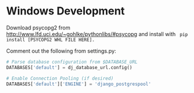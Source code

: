 # Windows Development

Download psycopg2 from http://www.lfd.uci.edu/~gohlke/pythonlibs/#psycopg and install with 
``` pip install [PSYCOPG2 WHL FILE HERE].```

Comment out the following from settings.py:
```python
# Parse database configuration from $DATABASE_URL
DATABASES['default'] = dj_database_url.config()

# Enable Connection Pooling (if desired)
DATABASES['default']['ENGINE'] = 'django_postgrespool'
```

